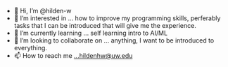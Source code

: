 - 👋 Hi, I’m @hilden-w
- 👀 I’m interested in ... how to improve my programming skills, perferably tasks that I can be introduced that will give me the experience.
- 🌱 I’m currently learning ... self learning intro to AI/ML
- 💞️ I’m looking to collaborate on ... anything, I want to be introduced to everything.
- 📫 How to reach me ...hildenhw@uw.edu

<!---
hilden-w/hilden-w is a ✨ special ✨ repository because its `README.md` (this file) appears on your GitHub profile.
You can click the Preview link to take a look at your changes.
--->
